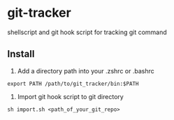 # git-tracker
shellscript and git hook script for tracking git command

## Install
1. Add a directory path into your .zshrc or .bashrc
```
export PATH /path/to/git_tracker/bin:$PATH
```
1. Import git hook script to git directory  
```
sh import.sh <path_of_your_git_repo>
```

